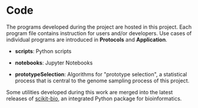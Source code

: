 Code
====

The programs developed during the project are hosted in this project. Each program file contains instruction for users and/or developers. Use cases of individual programs are introduced in **Protocols** and **Application**.

- **scripts**: Python scripts

- **notebooks**: Jupyter Notebooks

- **prototypeSelection**: Algorithms for "prototype selection", a statistical process that is central to the genome sampling process of this project.

Some utilities developed during this work are merged into the latest releases of [scikit-bio](http://scikit-bio.org/), an integrated Python package for bioinformatics.
